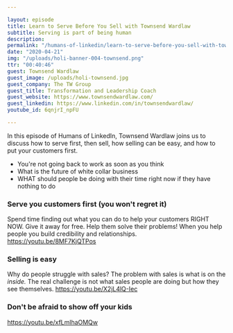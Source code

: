 ```yaml
---

layout: episode
title: Learn to Serve Before You Sell with Townsend Wardlaw
subtitle: Serving is part of being human
description: 
permalink: "/humans-of-linkedin/learn-to-serve-before-you-sell-with-townsend-wardlaw/"
date: "2020-04-21"
img: "/uploads/holi-banner-004-townsend.png"
ttr: "00:40:46"
guest: Townsend Wardlaw
guest_image: /uploads/holi-townsend.jpg
guest_company: The TW Group
guest_title: Transformation and Leadership Coach
guest_website: https://www.townsendwardlaw.com/
guest_linkedin: https://www.linkedin.com/in/townsendwardlaw/
youtube_id: 6qnjrI_npFU

---
```



In this episode of Humans of LinkedIn, Townsend Wardlaw joins us to discuss how to serve first, then sell, how selling can be easy, and how to put your customers first. 

- You're not going back to work as soon as you think
- What is the future of white collar business
- WHAT should people be doing with their time right now if they have nothing to do

### Serve you customers first (you won't regret it)
Spend time finding out what you can do to help your customers RIGHT NOW. Give it away for free. Help them solve their problems! When you help people you build credibility and relationships.
https://youtu.be/8MF7KjQTPos

### Selling is easy
Why do people struggle with sales? The problem with sales is what is on the *inside.* The real challenge is not what sales people are doing but how they see themselves.
https://youtu.be/X2jL4lQ-Iec

### Don't be afraid to show off your kids
https://youtu.be/xfLmlhaOMQw